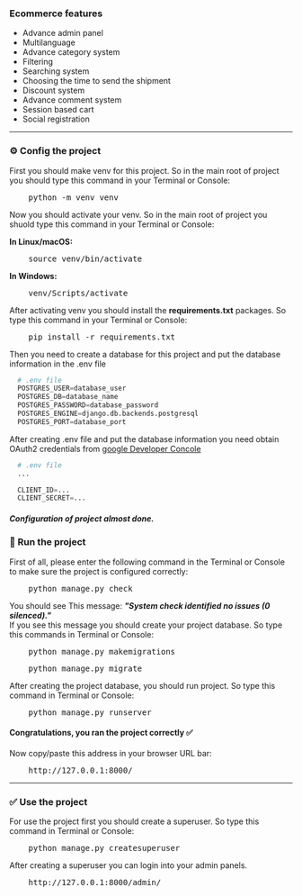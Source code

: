<h3>
    Ecommerce features
</h3>

<ul>
    <li>
        Advance admin panel
    </li>
    <li>
        Multilanguage
    </li>
    <li>
        Advance category system
    </li>
    <li>
        Filtering
    </li>
    <li>
        Searching system
    </li>
    <li>
        Choosing the time to send the shipment
    </li>
    <li>
        Discount system
    </li>
    <li>
        Advance comment system
    </li>
    <li>
        Session based cart
    </li>
    <li>
        Social registration
    </li>
</ul>

<hr>

<h3>
    ⚙️ Config the project
</h3>

<p>
    First you should make venv for this project. So in the main root of project you should type this command in your Terminal or Console:
</p>

<pre>
    python -m venv venv
</pre>

<p>
    Now you should activate your venv. So in the main root of project you shuold type this command in your Terminal or Console:
</p>

<b>
    In Linux/macOS:
</b>

<pre>
    source venv/bin/activate
</pre>

<b>
    In Windows:
</b>

<pre>
    venv/Scripts/activate
</pre>

<p>
    After activating venv you should install the <b>requirements.txt</b> packages. So type this command in your Terminal or Console: 
</p>

<pre>
    pip install -r requirements.txt
</pre>

<p>
    Then you need to create a database for this project and put the database information in the .env file
</p>



```python
  # .env file
  POSTGRES_USER=database_user
  POSTGRES_DB=database_name
  POSTGRES_PASSWORD=database_password
  POSTGRES_ENGINE=django.db.backends.postgresql
  POSTGRES_PORT=database_port
```

<p>
    After creating .env file and put the database information you need obtain OAuth2 credentials from <a href="https://console.developers.google.com/">google Developer Concole</a>
</p>

```python
  # .env file
  ...

  CLIENT_ID=...
  CLIENT_SECRET=...
```

<h5>
    Configuration of project almost done.
</h5>

<h3>
    🏁 Run the project
</h3>

<p>
    First of all, please enter the following command in the Terminal or Console to make sure the project is configured correctly:
</p>

<pre>
    python manage.py check
</pre>
<p>
    You should see This message:
        <strong>
            <i>
                "System check identified no issues (0 silenced)."
            </i>
        </strong>
    <br>
    If you see this message you should create your project database. So type this commands in Terminal or Console:
</p>

<pre>
    python manage.py makemigrations
</pre>

<pre>
    python manage.py migrate
</pre>

<p>
    After creating the project database, you should run project. So type this command in Terminal or Console:
</p>

<pre>
    python manage.py runserver
</pre>

<h4>
    Congratulations, you ran the project correctly ✅
</h4>


<p>
    Now copy/paste this address in your browser URL bar:
</p>

<pre>
    http://127.0.0.1:8000/
</pre>

<hr>

<h3>
    ✅ Use the project
</h3>

<p>
    For use the project first you should create a superuser. So type this command in Terminal or Console:
</p>

<pre>
    python manage.py createsuperuser
</pre>

<p>
    After creating a superuser you can login into your admin panels.
</p>

<pre>
    http://127.0.0.1:8000/admin/
</pre>